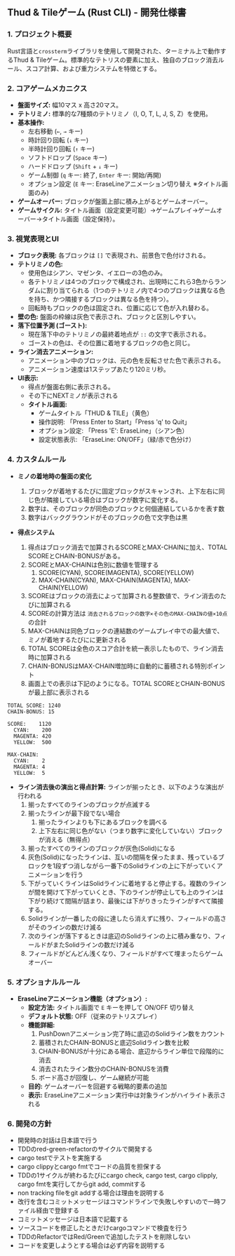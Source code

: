 ## Thud & Tileゲーム (Rust CLI) - 開発仕様書

### 1. プロジェクト概要

Rust言語と`crossterm`ライブラリを使用して開発された、ターミナル上で動作するThud & Tileゲーム。標準的なテトリスの要素に加え、独自のブロック消去ルール、スコア計算、および重力システムを特徴とする。

### 2. コアゲームメカニクス

*   **盤面サイズ:** 幅10マス x 高さ20マス。
*   **テトリミノ:** 標準的な7種類のテトリミノ（I, O, T, L, J, S, Z）を使用。
*   **基本操作:**
    *   左右移動 (`←`, `→` キー)
    *   時計回り回転 (`↓` キー)
    *   半時計回り回転 (`↑` キー)
    *   ソフトドロップ (`Space` キー)
    *   ハードドロップ (`Shift` + `↓` キー)
    *   ゲーム制御 (`q` キー: 終了, `Enter` キー: 開始/再開)
    *   オプション設定 (`E` キー: EraseLineアニメーション切り替え ※タイトル画面のみ)
*   **ゲームオーバー:** ブロックが盤面上部に積み上がるとゲームオーバー。
*   **ゲームサイクル:** タイトル画面（設定変更可能）→ゲームプレイ→ゲームオーバー→タイトル画面（設定保持）。

### 3. 視覚表現とUI

*   **ブロック表現:** 各ブロックは `[]` で表現され、前景色で色付けされる。
*   **テトリミノの色:**
    *   使用色はシアン、マゼンタ、イエローの3色のみ。
    *   各テトリミノは4つのブロックで構成され、出現時にこれら3色からランダムに割り当てられる（1つのテトリミノ内で4つのブロックは異なる色を持ち、かつ隣接するブロックは異なる色を持つ）。
    *   回転時もブロックの色は固定され、位置に応じて色が入れ替わる。
*   **壁の色:** 盤面の枠線は灰色で表示され、ブロックと区別しやすい。
*   **落下位置予測 (ゴースト):**
    *   現在落下中のテトリミノの最終着地点が `::` の文字で表示される。
    *   ゴーストの色は、その位置に着地するブロックの色と同じ。
*   **ライン消去アニメーション:**
    *   アニメーション中のブロックは、元の色を反転させた色で表示される。
    *   アニメーション速度は1ステップあたり120ミリ秒。
*   **UI表示:**
    *   得点が盤面右側に表示される。
    *   その下にNEXTミノが表示される
    *   **タイトル画面:**
        *   ゲームタイトル「THUD & TILE」（黄色）
        *   操作説明: 「Press Enter to Start」「Press 'q' to Quit」
        *   オプション設定: 「Press 'E': EraseLine」（シアン色）
        *   設定状態表示: 「EraseLine: ON/OFF」（緑/赤で色分け）

### 4. カスタムルール

*   **ミノの着地時の盤面の変化**
    1. ブロックが着地するたびに固定ブロックがスキャンされ、上下左右に同じ色が隣接している場合はブロックが数字に変化する。
    2. 数字は、そのブロックが同色のブロックと何個連結しているかを表す数
    3. 数字はバックグラウンドがそのブロックの色で文字色は黒

*   **得点システム**
    1. 得点はブロック消去で加算されるSCOREとMAX-CHAINに加え、TOTAL SCOREとCHAIN-BONUSがある。
    2. SCOREとMAX-CHAINは色別に数値を管理する
        1. SCORE(CYAN), SCORE(MAGENTA), SCORE(YELLOW)
        2. MAX-CHAIN(CYAN), MAX-CHAIN(MAGENTA), MAX-CHAIN(YELLOW)
    3. SCOREはブロックの消去によって加算される整数値で、ライン消去のたびに加算される
    4. SCOREの計算方法は `消去されるブロックの数字×その色のMAX-CHAINの値×10点` の合計
    5. MAX-CHAINは同色ブロックの連結数のゲームプレイ中での最大値で、ミノが着地するたびにに更新される
    6. TOTAL SCOREは全色のスコア合計を統一表示したもので、ライン消去時に加算される
    7. CHAIN-BONUSはMAX-CHAIN増加時に自動的に蓄積される特別ポイント
    8. 画面上での表示は下記のようになる。TOTAL SCOREとCHAIN-BONUSが最上部に表示される
```
TOTAL SCORE: 1240
CHAIN-BONUS: 15

SCORE:    1120
  CYAN:    200
  MAGENTA: 420
  YELLOW:  500

MAX-CHAIN:
  CYAN:    2
  MAGENTA: 4
  YELLOW:  5
```

*   **ライン消去後の演出と得点計算:** ラインが揃ったとき、以下のような演出が行われる
    1. 揃ったすべてのラインのブロックが点滅する
    2. 揃ったラインが最下段でない場合
        1. 揃ったラインよりも下にあるブロックを調べる
        2. 上下左右に同じ色がない（つまり数字に変化していない）ブロックが消える（無得点）
    3. 揃ったすべてのラインのブロックが灰色(Solid)になる
    4. 灰色(Solid)になったラインは、互いの間隔を保ったまま、残っているブロックを1段ずつ消しながら一番下のSolidラインの上に下がっていくアニメーションを行う
    5. 下がっていくラインはSolidラインに着地すると停止する。複数のラインが間を開けて下がっていくとき、下のラインが停止しても上のラインは下がり続けて間隔が詰まり、最後には下がりきったラインがすべて隣接する。
    6. Solidラインが一番したの段に達したら消えずに残り、フィールドの高さがそのラインの数だけ減る
    7. 次のラインが落下するときは底辺のSolidラインの上に積み重なり、フィールドがまたSolidラインの数だけ減る
    8. フィールドがどんどん浅くなり、フィールドがすべて埋まったらゲームオーバー

### 5. オプショナルルール

*   **EraseLineアニメーション機能（オプション）:**
    *   **設定方法:** タイトル画面で `E` キーを押して ON/OFF 切り替え
    *   **デフォルト状態:** OFF（従来のテトリスプレイ）
    *   **機能詳細:** 
        1. PushDownアニメーション完了時に底辺のSolidライン数をカウント
        2. 蓄積されたCHAIN-BONUSと底辺Solidライン数を比較
        3. CHAIN-BONUSが十分にある場合、底辺からライン単位で段階的に消去
        4. 消去されたライン数分のCHAIN-BONUSを消費
        5. ボード高さが回復し、ゲーム継続が可能
    *   **目的:** ゲームオーバーを回避する戦略的要素の追加
    *   **表示:** EraseLineアニメーション実行中は対象ラインがハイライト表示される

### 6. 開発の方針

*    開発時の対話は日本語で行う
*    TDDのred-green-refactorのサイクルで開発する
*    cargo testでテストを実施する
*    cargo clippyとcargo fmtでコードの品質を担保する
*    TDDの1サイクルが終わるたびにcargo check, cargo test, cargo clipply, cargo fmtを実行してからgit add, commitする
*    non tracking fileをgit addする場合は理由を説明する
*    改行を含むコミットメッセージはコマンドラインで失敗しやすいので一時ファイル経由で登録する
*    コミットメッセージは日本語で記載する
*    ソースコードを修正したときだけcargoコマンドで検査を行う
*    TDDのRefactorではRed/Greenで追加したテストを削除しない
*    コードを変更しようとする場合は必ず内容を説明する
